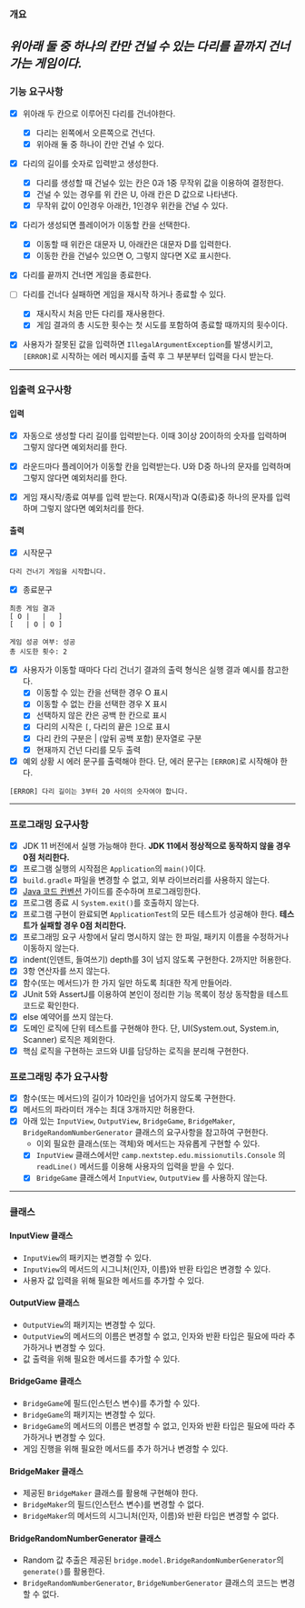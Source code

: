 ### 개요
*위아래 둘 중 하나의 칸만 건널 수 있는 다리를 끝까지 건너가는 게임이다.*
---
### 기능 요구사항
- [x] 위아래 두 칸으로 이루어진 다리를 건너야한다.
  - [x] 다리는 왼쪽에서 오른쪽으로 건넌다.
  - [x] 위아래 둘 중 하나이 칸만 건널 수 있다.

- [x] 다리의 길이를 숫자로 입력받고 생성한다.
  - [x] 다리를 생성할 때 건널수 있는 칸은 0과 1중 무작위 값을 이용하여 결정한다.
  - [x] 건널 수 있는 경우를 위 칸은 U, 아래 칸은 D 값으로 나타낸다.
  - [x] 무작위 값이 0인경우 아래칸, 1인경우 위칸을 건널 수 있다.

- [x] 다리가 생성되면 플레이어가 이동할 칸을 선택한다.
  - [x] 이동할 때 위칸은 대문자 U, 아래칸은 대문자 D를 입력한다.
  - [x] 이동한 칸을 건널수 있으면 O, 그렇지 않다면 X로 표시한다.

- [x] 다리를 끝까지 건너면 게임을 종료한다.

- [ ] 다리를 건너다 실패하면 게임을 재시작 하거나 종료할 수 있다.
  - [x] 재시작시 처음 만든 다리를 재사용한다.
  - [x] 게임 결과의 총 시도한 횟수는 첫 시도를 포함하여 종료할 때까지의 횟수이다.

- [x] 사용자가 잘못된 값을 입력하면 `IllegalArgumentException`를 발생시키고, `[ERROR]`로 시작하는 에러 메시지를 출력 후 그 부분부터 입력을 다시 받는다.
---

### 입출력 요구사항

#### 입력
- [x] 자동으로 생성할 다리 길이를 입력받는다. 이때 3이상 20이하의 숫자를 입력하며 그렇지 않다면 예외처리를 한다.

- [x] 라운드마다 플레이어가 이동할 칸을 입력받는다. U와 D중 하나의 문자를 입력하며 그렇지 않다면 예외처리를 한다.

- [x] 게임 재시작/종료 여부를 입력 받는다. R(재시작)과 Q(종료)중 하나의 문자를 입력하며 그렇지 않다면 예외처리를 한다.


#### 출력
- [x] 시작문구
```
다리 건너기 게임을 시작합니다.
```

- [x] 종료문구
```
최종 게임 결과
[ O |   |   ]
[   | O | O ]

게임 성공 여부: 성공
총 시도한 횟수: 2
```

- [x] 사용자가 이동할 때마다 다리 건너기 결과의 출력 형식은 실행 결과 예시를 참고한다.
  - [x] 이동할 수 있는 칸을 선택한 경우 O 표시
  - [x] 이동할 수 없는 칸을 선택한 경우 X 표시
  - [x] 선택하지 않은 칸은 공백 한 칸으로 표시
  - [x] 다리의 시작은 `[`, 다리의 끝은 `]`으로 표시
  - [x] 다리 칸의 구분은 | (앞뒤 공백 포함) 문자열로 구분
  - [x] 현재까지 건넌 다리를 모두 출력

- [x] 예외 상황 시 에러 문구를 출력해야 한다. 단, 에러 문구는 `[ERROR]`로 시작해야 한다.
```
[ERROR] 다리 길이는 3부터 20 사이의 숫자여야 합니다.
```
---

### 프로그래밍 요구사항
- [x]  JDK 11 버전에서 실행 가능해야 한다. **JDK 11에서 정상적으로 동작하지 않을 경우 0점 처리한다.**
- [x]  프로그램 실행의 시작점은 `Application`의 `main()`이다.
- [x]  `build.gradle` 파일을 변경할 수 없고, 외부 라이브러리를 사용하지 않는다.
- [x]  [Java 코드 컨벤션](https://github.com/woowacourse/woowacourse-docs/tree/master/styleguide/java) 가이드를 준수하며 프로그래밍한다.
- [x]  프로그램 종료 시 `System.exit()`를 호출하지 않는다.
- [x]  프로그램 구현이 완료되면 `ApplicationTest`의 모든 테스트가 성공해야 한다. **테스트가 실패할 경우 0점 처리한다.**
- [x]  프로그래밍 요구 사항에서 달리 명시하지 않는 한 파일, 패키지 이름을 수정하거나 이동하지 않는다.
- [x]  indent(인덴트, 들여쓰기) depth를 3이 넘지 않도록 구현한다. 2까지만 허용한다.
- [x]  3항 연산자를 쓰지 않는다.
- [x]  함수(또는 메서드)가 한 가지 일만 하도록 최대한 작게 만들어라.
- [x]  JUnit 5와 AssertJ를 이용하여 본인이 정리한 기능 목록이 정상 동작함을 테스트 코드로 확인한다.
- [x]  else 예약어를 쓰지 않는다.
- [x]  도메인 로직에 단위 테스트를 구현해야 한다. 단, UI(System.out, System.in, Scanner) 로직은 제외한다.
- [x]  핵심 로직을 구현하는 코드와 UI를 담당하는 로직을 분리해 구현한다.

### 프로그래밍 추가 요구사항
- [x] 함수(또는 메서드)의 길이가 10라인을 넘어가지 않도록 구현한다.
- [x] 메서드의 파라미터 개수는 최대 3개까지만 허용한다.
- [x] 아래 있는 `InputView`, `OutputView`, `BridgeGame`, `BridgeMaker`, `BridgeRandomNumberGenerator` 클래스의 요구사항을 참고하여 구현한다.
  - 이외 필요한 클래스(또는 객체)와 메서드는 자유롭게 구현할 수 있다.
  - [x] `InputView` 클래스에서만 `camp.nextstep.edu.missionutils.Console` 의 `readLine()` 메서드를 이용해 사용자의 입력을 받을 수 있다.
  - [x] `BridgeGame` 클래스에서 `InputView`, `OutputView` 를 사용하지 않는다.

---
### 클래스

#### InputView 클래스
- `InputView`의 패키지는 변경할 수 있다.
- `InputView`의 메서드의 시그니처(인자, 이름)와 반환 타입은 변경할 수 있다.
- 사용자 값 입력을 위해 필요한 메서드를 추가할 수 있다.

#### OutputView 클래스
- `OutputView`의 패키지는 변경할 수 있다.
- `OutputView`의 메서드의 이름은 변경할 수 없고, 인자와 반환 타입은 필요에 따라 추가하거나 변경할 수 있다.
- 값 출력을 위해 필요한 메서드를 추가할 수 있다.

#### BridgeGame 클래스
- `BridgeGame`에 필드(인스턴스 변수)를 추가할 수 있다.
- `BridgeGame`의 패키지는 변경할 수 있다.
- `BridgeGame`의 메서드의 이름은 변경할 수 없고, 인자와 반환 타입은 필요에 따라 추가하거나 변경할 수 있다.
- 게임 진행을 위해 필요한 메서드를 추가 하거나 변경할 수 있다.

#### BridgeMaker 클래스
- 제공된 `BridgeMaker` 클래스를 활용해 구현해야 한다.
- `BridgeMaker`의 필드(인스턴스 변수)를 변경할 수 없다.
- `BridgeMaker`의 메서드의 시그니처(인자, 이름)와 반환 타입은 변경할 수 없다.

#### BridgeRandomNumberGenerator 클래스
- Random 값 추출은 제공된 `bridge.model.BridgeRandomNumberGenerator`의 `generate()`를 활용한다.
- `BridgeRandomNumberGenerator`, `BridgeNumberGenerator` 클래스의 코드는 변경할 수 없다.
